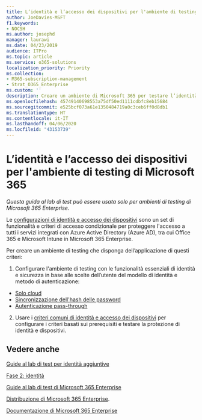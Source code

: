 ```yaml
---
title: L’identità e l’accesso dei dispositivi per l'ambiente di testing di Microsoft 365
author: JoeDavies-MSFT
f1.keywords:
- NOCSH
ms.author: josephd
manager: laurawi
ms.date: 04/23/2019
audience: ITPro
ms.topic: article
ms.service: o365-solutions
localization_priority: Priority
ms.collection:
- M365-subscription-management
- Strat_O365_Enterprise
ms.custom: ''
description: Creare un ambiente di Microsoft 365 per testare l’identità e l’accesso dei dispositivi.
ms.openlocfilehash: 45749140698553a75df50ed1111cdbfc8eb15684
ms.sourcegitcommit: e525bcf073a61e1350484719a0c3ceb6ff0d8db1
ms.translationtype: HT
ms.contentlocale: it-IT
ms.lasthandoff: 04/06/2020
ms.locfileid: "43153739"
---
```

# <a name="identity-and-device-access-for-your-microsoft-365-test-environment"></a>L’identità e l’accesso dei dispositivi per l'ambiente di testing di Microsoft 365

*Questa guida al lab di test può essere usata solo per ambienti di testing di Microsoft 365 Enterprise.*

Le [configurazioni di identità e accesso dei dispositivi](microsoft-365-policies-configurations.md) sono un set di funzionalità e criteri di accesso condizionale per proteggere l'accesso a tutti i servizi integrati con Azure Active Directory (Azure AD), tra cui Office 365 e Microsoft Intune in Microsoft 365 Enterprise.

Per creare un ambiente di testing che disponga dell’applicazione di questi criteri:

1. Configurare l'ambiente di testing con le funzionalità essenziali di identità e sicurezza in base alle scelte dell’utente del modello di identità e metodo di autenticazione:

  - [Solo cloud](cloud-only-prereqs-m365-test-environment.md)
  - [Sincronizzazione dell'hash delle password](phs-prereqs-m365-test-environment.md)
  - [Autenticazione pass-through](pta-prereqs-m365-test-environment.md)

2. Usare i [criteri comuni di identità e accesso dei dispositivi](identity-access-policies.md) per configurare i criteri basati sui prerequisiti e testare la protezione di identità e dispositivi.

## <a name="see-also"></a>Vedere anche

[Guide al lab di test per identità aggiuntive](m365-enterprise-test-lab-guides.md#identity)

[Fase 2: identità](identity-infrastructure.md)

[Guide al lab di test di Microsoft 365 Enterprise](m365-enterprise-test-lab-guides.md)

[Distribuzione di Microsoft 365 Enterprise](deploy-microsoft-365-enterprise.md).

[Documentazione di Microsoft 365 Enterprise](https://docs.microsoft.com/microsoft-365-enterprise/)
